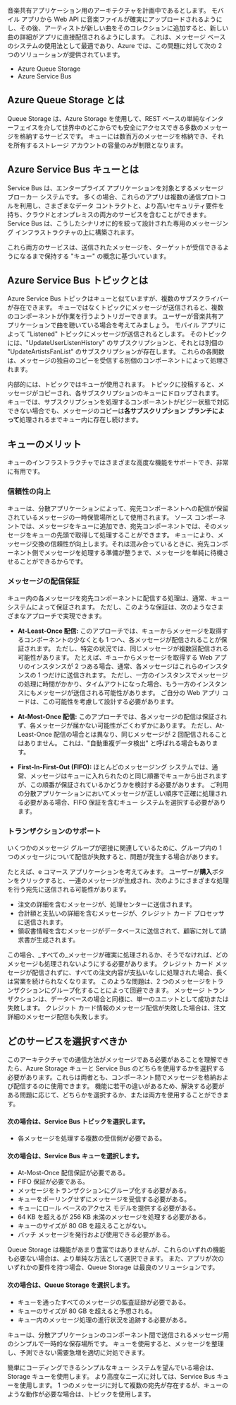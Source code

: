 音楽共有アプリケーション用のアーキテクチャを計画中であるとします。 モバイル アプリから Web API に音楽ファイルが確実にアップロードされるようにし、その後、アーティストが新しい曲をそのコレクションに追加すると、新しい曲の詳細がアプリに直接配信されるようにします。 これは、メッセージ ベースのシステムの使用法として最適であり、Azure では、この問題に対して次の 2 つのソリューションが提供されています。

- Azure Queue Storage
- Azure Service Bus

## <a name="what-is-azure-queue-storage"></a>Azure Queue Storage とは
Queue Storage は、Azure Storage を使用して、REST ベースの単純なインターフェイスを介して世界中のどこからでも安全にアクセスできる多数のメッセージを格納するサービスです。 キューには数百万のメッセージを格納でき、それを所有するストレージ アカウントの容量のみが制限となります。

## <a name="what-is-azure-service-bus-queues"></a>Azure Service Bus キューとは
Service Bus は、エンタープライズ アプリケーションを対象とするメッセージ ブローカー システムです。 多くの場合、これらのアプリは複数の通信プロトコルを利用し、さまざまなデータ コントラクトと、より高いセキュリティ要件を持ち、クラウドとオンプレミスの両方のサービスを含むことができます。 Service Bus は、こうしたシナリオに的を絞って設計された専用のメッセージング インフラストラクチャの上に構築されます。

これら両方のサービスは、送信されたメッセージを、ターゲットが受信できるようになるまで保持する "キュー" の概念に基づいています。

## <a name="what-are-azure-service-bus-topics"></a>Azure Service Bus トピックとは
Azure Service Bus トピックはキューと似ていますが、複数のサブスクライバーが存在できます。 キューではなくトピックにメッセージが送信されると、複数のコンポーネントが作業を行うようトリガーできます。 ユーザーが音楽共有アプリケーションで曲を聴いている場合を考えてみましょう。 モバイル アプリによって "Listened" トピックにメッセージが送信されるとします。 そのトピックには、"UpdateUserListenHistory" のサブスクリプションと、それとは別個の "UpdateArtistsFanList" のサブスクリプションが存在します。 これらの各関数は、メッセージの独自のコピーを受信する別個のコンポーネントによって処理されます。

内部的には、トピックではキューが使用されます。 トピックに投稿すると、メッセージがコピーされ、各サブスクリプションのキューにドロップされます。 キューでは、サブスクリプションを処理するコンポーネントがビジー状態で対応できない場合でも、メッセージのコピーは**各サブスクリプション ブランチによって**処理されるまでキュー内に存在し続けます。

## <a name="benefits-of-queues"></a>キューのメリット
キューのインフラストラクチャではさまざまな高度な機能をサポートでき、非常に有用です。 

### <a name="increased-reliability"></a>信頼性の向上
キューは、分散アプリケーションによって、宛先コンポーネントへの配信が保留されているメッセージの一時保管場所として使用されます。 ソース コンポーネントでは、メッセージをキューに追加でき、宛先コンポーネントでは、そのメッセージをキューの先頭で取得して処理することができます。 キューにより、メッセージ交換の信頼性が向上します。それは混み合っているときに、宛先コンポーネント側でメッセージを処理する準備が整うまで、メッセージを単純に待機させることができるからです。

### <a name="message-delivery-guarantees"></a>メッセージの配信保証
キュー内の各メッセージを宛先コンポーネントに配信する処理は、通常、キュー システムによって保証されます。 ただし、このような保証は、次のようなさまざまなアプローチで実現できます。

- **At-Least-Once 配信:** このアプローチでは、キューからメッセージを取得するコンポーネントの少なくとも 1 つへ、各メッセージが配信されることが保証されます。 ただし、特定の状況では、同じメッセージが複数回配信される可能性があります。 たとえば、キューからメッセージを取得する Web アプリのインスタンスが 2 つある場合、通常、各メッセージはこれらのインスタンスの 1 つだけに送信されます。 ただし、一方のインスタンスでメッセージの処理に時間がかかり、タイムアウトになった場合、もう一方のインスタンスにもメッセージが送信される可能性があります。 ご自分の Web アプリ コードは、この可能性を考慮して設計する必要があります。

- **At-Most-Once 配信:** このアプローチでは、各メッセージの配信は保証されず、各メッセージが届かない可能性がごくわずかにあります。 ただし、At-Least-Once 配信の場合とは異なり、同じメッセージが 2 回配信されることはありません。 これは、"自動重複データ検出" と呼ばれる場合もあります。

- **First-In-First-Out (FIFO):** ほとんどのメッセージング システムでは、通常、メッセージはキューに入れられたのと同じ順番でキューから出されますが、この順番が保証されているかどうかを検討する必要があります。 ご利用の分散アプリケーションにおいてメッセージが正しい順序で正確に処理される必要がある場合、FIFO 保証を含むキュー システムを選択する必要があります。

### <a name="transactional-support"></a>トランザクションのサポート
いくつかのメッセージ グループが密接に関連しているために、グループ内の 1 つのメッセージについて配信が失敗すると、問題が発生する場合があります。

たとえば、e コマース アプリケーションを考えてみます。 ユーザーが**購入**ボタンをクリックすると、一連のメッセージが生成され、次のようにさまざまな処理を行う宛先に送信される可能性があります。

- 注文の詳細を含むメッセージが、処理センターに送信されます。
- 合計額と支払いの詳細を含むメッセージが、クレジット カード プロセッサに送信されます。 
- 領収書情報を含むメッセージがデータベースに送信されて、顧客に対して請求書が生成されます。

この場合、_すべての_メッセージが確実に処理されるか、そうでなければ、どのメッセージも処理されないようにする必要があります。 クレジット カード メッセージが配信されずに、すべての注文内容が支払いなしに処理された場合、長くは営業を続けられなくなります。 このような問題は、2 つのメッセージをトランザクションにグループ化することによって回避できます。 メッセージ トランザクションは、データベースの場合と同様に、単一のユニットとして成功または失敗します。 クレジット カード情報のメッセージ配信が失敗した場合は、注文詳細のメッセージ配信も失敗します。

## <a name="which-service-should-i-choose"></a>どのサービスを選択すべきか
このアーキテクチャでの通信方法がメッセージである必要があることを理解できたら、Azure Storage キューと Service Bus のどちらを使用するかを選択する必要があります。これらは両者とも、コンポーネント間でメッセージを格納および配信するのに使用できます。 機能に若干の違いがあるため、解決する必要がある問題に応じて、どちらかを選択するか、または両方を使用することができます。

#### <a name="choose-service-bus-topics-if"></a>次の場合は、Service Bus トピックを選択します。

- 各メッセージを処理する複数の受信側が必要である。


#### <a name="choose-service-bus-queues-if"></a>次の場合は、Service Bus キューを選択します。

- At-Most-Once 配信保証が必要である。
- FIFO 保証が必要である。
- メッセージをトランザクションにグループ化する必要がある。
- キューをポーリングせずにメッセージを受信する必要がある。
- キューにロール ベースのアクセス モデルを提供する必要がある。
- 64 KB を超えるが 256 KB 未満のメッセージを処理する必要がある。
- キューのサイズが 80 GB を超えることがない。
- バッチ メッセージを発行および使用できる必要がある。

Queue Storage は機能があまり豊富ではありませんが、これらのいずれの機能も必要ない場合は、より単純な方法として選択できます。 また、アプリが次のいずれかの要件を持つ場合、Queue Storage は最良のソリューションです。

#### <a name="choose-queue-storage-if"></a>次の場合は、Queue Storage を選択します。

- キューを通ったすべてのメッセージの監査証跡が必要である。
- キューのサイズが 80 GB を超えると予想される。
- キュー内のメッセージ処理の進行状況を追跡する必要がある。

キューは、分散アプリケーションのコンポーネント間で送信されるメッセージ用のシンプルで一時的な保存場所です。 キューを使用すると、メッセージを整理し、予測できない需要急増を適切に対処できます。 

簡単にコーディングできるシンプルなキュー システムを望んでいる場合は、Storage キューを使用します。 より高度なニーズに対しては、Service Bus キューを使用します。 1 つのメッセージに対して複数の宛先が存在するが、キューのような動作が必要な場合は、トピックを使用します。